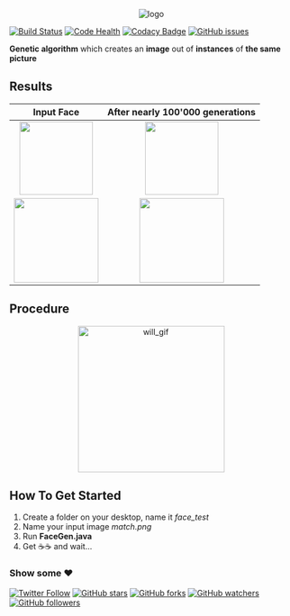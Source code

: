 <p align="center"><img alt="logo" src="images/thisgiftookmelongerthanexpected.gif"></p>

[![Build Status](https://travis-ci.org/Murgio/Genetic-Algorithm-Montage.svg?branch=master)](https://travis-ci.org//Murgio/Genetic-Algorithm-Montage)
[![Code Health](https://landscape.io/github/Murgio/Genetic-Algorithm-Montage/master/landscape.svg?style=flat)](https://landscape.io/github/Murgio/Genetic-Algorithm-Montage/master)
[![Codacy Badge](https://api.codacy.com/project/badge/Grade/78889379dbe94fdf8a9c44746e13bd6b)](https://www.codacy.com/app/muriz-se/Genetic-Algorithm-Montage?utm_source=github.com&amp;utm_medium=referral&amp;utm_content=Murgio/Genetic-Algorithm-Montage&amp;utm_campaign=Badge_Grade)
[![GitHub issues](https://img.shields.io/github/issues/Murgio/Genetic-Algorithm-Montage.svg)](https://github.com/Murgio/Genetic-Algorithm-Montage/issues)

**Genetic algorithm** which creates an **image** out of **instances** of **the same picture**

## Results

Input Face             |   After nearly 100'000 generations
:-------------------------:|:-------------------------:
<img src="https://raw.githubusercontent.com/Murgio/Genetic-Algorithm-Montage/master/images/will.jpg" width="130">  |  <img src="https://raw.githubusercontent.com/Murgio/Genetic-Algorithm-Montage/master/images/96600%20gens.jpg" width="130">
<img src="https://raw.githubusercontent.com/Murgio/Genetic-Algorithm-Montage/master/images/rowan.png" width="150"> | <img src="https://raw.githubusercontent.com/Murgio/Genetic-Algorithm-Montage/master/images/106000%20gens.png" width="150">

## Procedure

<p align="center"><img alt="will_gif" src="images/will_genetic.gif" width="260"></p>

## How To Get Started
1. Create a folder on your desktop, name it *face_test*
2. Name your input image *match.png*
3. Run **FaceGen.java**
4. Get :coffee::coffee: and wait...

### Show some :heart:
[![Twitter Follow](https://img.shields.io/twitter/follow/MurgioMurmani.svg?style=social)](https://twitter.com/murgiomurmani)
[![GitHub stars](https://img.shields.io/github/stars/Murgio/Genetic-Algorithm-Montage.svg?style=social&label=Star)](https://github.com/Murgio/Genetic-Algorithm-Montage)
[![GitHub forks](https://img.shields.io/github/forks/Murgio/Genetic-Algorithm-Montage.svg?style=social&label=Fork)](https://github.com/Murgio/Genetic-Algorithm-Montage/fork) 
[![GitHub watchers](https://img.shields.io/github/watchers/Murgio/Genetic-Algorithm-Montage.svg?style=social&label=Watch)](https://github.com/Murgio/Genetic-Algorithm-Montage) 
[![GitHub followers](https://img.shields.io/github/followers/Murgio.svg?style=social&label=Follow)](https://github.com/Murgio/Genetic-Algorithm-Montage)

